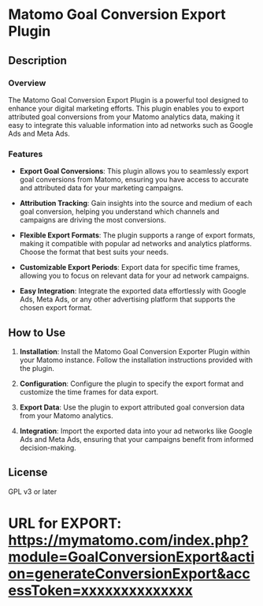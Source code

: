 # Matomo Goal Conversion Export Plugin

## Description

### Overview

The Matomo Goal Conversion Export Plugin is a powerful tool designed to enhance your digital marketing efforts. This
plugin enables you to export attributed goal conversions from your Matomo analytics data, making it easy to integrate
this valuable information into ad networks such as Google Ads and Meta Ads.

### Features

- **Export Goal Conversions**: This plugin allows you to seamlessly export goal conversions from Matomo, ensuring you
  have access to accurate and attributed data for your marketing campaigns.

- **Attribution Tracking**: Gain insights into the source and medium of each goal conversion, helping you understand
  which channels and campaigns are driving the most conversions.

- **Flexible Export Formats**: The plugin supports a range of export formats, making it compatible with popular ad
  networks
  and analytics platforms. Choose the format that best suits your needs.

- **Customizable Export Periods**: Export data for specific time frames, allowing you to focus on relevant data for your
  ad network campaigns.

- **Easy Integration**: Integrate the exported data effortlessly with Google Ads, Meta Ads, or any other advertising
  platform that supports the chosen export format.

## How to Use

1. **Installation**: Install the Matomo Goal Conversion Exporter Plugin within your Matomo instance. Follow the
   installation instructions provided with the plugin.

2. **Configuration**: Configure the plugin to specify the export format and customize the time frames for data export.

3. **Export Data**: Use the plugin to export attributed goal conversion data from your Matomo analytics.

4. **Integration**: Import the exported data into your ad networks like Google Ads and Meta Ads, ensuring that your
   campaigns benefit from informed decision-making.

## License

GPL v3 or later



# URL for EXPORT:  https://mymatomo.com/index.php?module=GoalConversionExport&action=generateConversionExport&accessToken=xxxxxxxxxxxxxx
